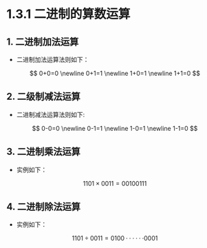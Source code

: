 # 1.3.1 二进制的算数运算
## 1. 二进制加法运算
- 二进制加法运算法则如下：

$$
0+0=0 \newline
0+1=1 \newline
1+0=1 \newline
1+1=0
$$

## 2. 二级制减法运算
- 二进制减法运算法则如下:

$$
0-0=0 \newline
0-1=1 \newline
1-0=1 \newline
1-1=0
$$

## 3. 二进制乘法运算
- 实例如下：

$$
1101 \times 0011 = 0010 0111
$$

## 4. 二进制除法运算
- 实例如下：

$$
1101 \div 0011 = 0100······0001
$$